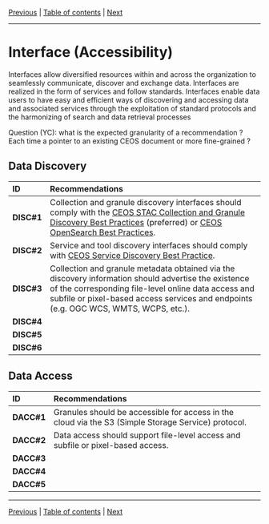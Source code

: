 [Previous](Architecture.md) | [Table of contents](README.md) | [Next](Quality.md)
***
# **Interface (Accessibility)**
Interfaces allow diversified resources within and across the organization to seamlessly communicate, discover and exchange data. Interfaces are realized in the form of services and follow standards. Interfaces enable data users to have easy and efficient ways of discovering and accessing data and associated services through the exploitation of standard protocols and the harmonizing of search and data retrieval processes

Question (YC): what is the expected granularity of a recommendation ? Each time a pointer to an existing CEOS document or more fine-grained ?

## Data Discovery

| **ID** | **Recommendations** |
| :---- | :---- |
| **DISC\#1** | Collection and granule discovery interfaces should comply with the [CEOS STAC Collection and Granule Discovery Best Practices](https://github.com/ceos-org/stac-collection-and-granule-discovery-best-practices/tree/v1.0.0) (preferred) or [CEOS OpenSearch Best Practices](https://ceos.org/document_management/Working_Groups/WGISS/Documents/WGISS%20Best%20Practices/CEOS%20OpenSearch%20Best%20Practice.pdf). |
| **DISC\#2** | Service and tool discovery interfaces should comply with [CEOS Service Discovery Best Practice](https://ceos.org/document_management/Working_Groups/WGISS/Documents/WGISS%20Best%20Practices/CEOS-Service-Discovery-Best-Practices_V1.1.pdf). |
| **DISC\#3** | Collection and granule metadata obtained via the discovery information should advertise the existence of the corresponding file-level online data access and subfile or pixel-based access services and endpoints (e.g. OGC WCS, WMTS, WCPS, etc.). |
| **DISC\#4** |  |
| **DISC\#5** |  |
| **DISC\#6** |  |

## Data Access
| **ID** | **Recommendations** |
| :---- | :---- |
| **DACC\#1** |  Granules should be accessible for access in the cloud via the S3 (Simple Storage Service) protocol. |
| **DACC\#2** |  Data access should support file-level access and subfile or pixel-based access.|
| **DACC\#3** |  |
| **DACC\#4** |  |
| **DACC\#5** |  |



***
[Previous](Architecture.md) | [Table of contents](README.md) | [Next](Quality.md)
